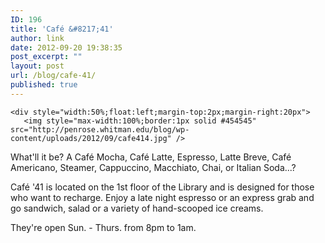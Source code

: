 ```yaml
---
ID: 196
title: 'Café &#8217;41'
author: link
date: 2012-09-20 19:38:35
post_excerpt: ""
layout: post
url: /blog/cafe-41/
published: true
---
```

 <div style="width:100%">
    
    <div style="width:50%;float:left;margin-top:2px;margin-right:20px">
       <img style="max-width:100%;border:1px solid #454545" src="http://penrose.whitman.edu/blog/wp-content/uploads/2012/09/cafe414.jpg" /> 
   </div>
  <p>
What'll it be? A Café Mocha, Café Latte, Espresso, Latte Breve, Café Americano, Steamer, Cappuccino, Macchiato, Chai, or Italian Soda...? </p>

<p>Café '41 is located on the 1st floor of the Library and is designed for those who want to recharge. Enjoy a late night espresso or an express grab and go sandwich, salad or a variety of hand-scooped ice creams.  </p><p>They're open Sun. - Thurs. from 8pm to 1am.
</p>


 <div style="clear:both"></div>
